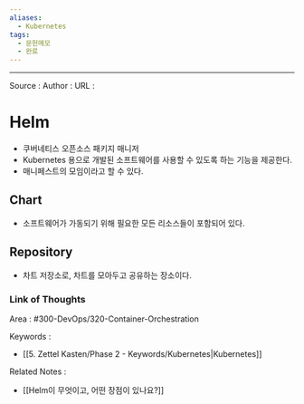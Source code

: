 ```yaml
---
aliases:
  - Kubernetes
tags:
  - 문헌메모
  - 완료
---
```



---


Source :
Author : 
URL :

# Helm
- 쿠버네티스 오픈소스 패키지 매니저
- Kubernetes 용으로 개발된 소프트웨어를 사용할 수 있도록 하는 기능을 제공한다.
- 매니페스트의 모임이라고 할 수 있다.

## Chart
- 소프트웨어가 가동되기 위해 필요한 모든 리소스들이 포함되어 있다.

## Repository
- 차트 저장소로, 차트를 모아두고 공유하는 장소이다.

### Link of Thoughts
Area : #300-DevOps/320-Container-Orchestration 

Keywords :
- [[5. Zettel Kasten/Phase 2 - Keywords/Kubernetes|Kubernetes]]

Related Notes : 
- [[Helm이 무엇이고, 어떤 장점이 있나요?]]
